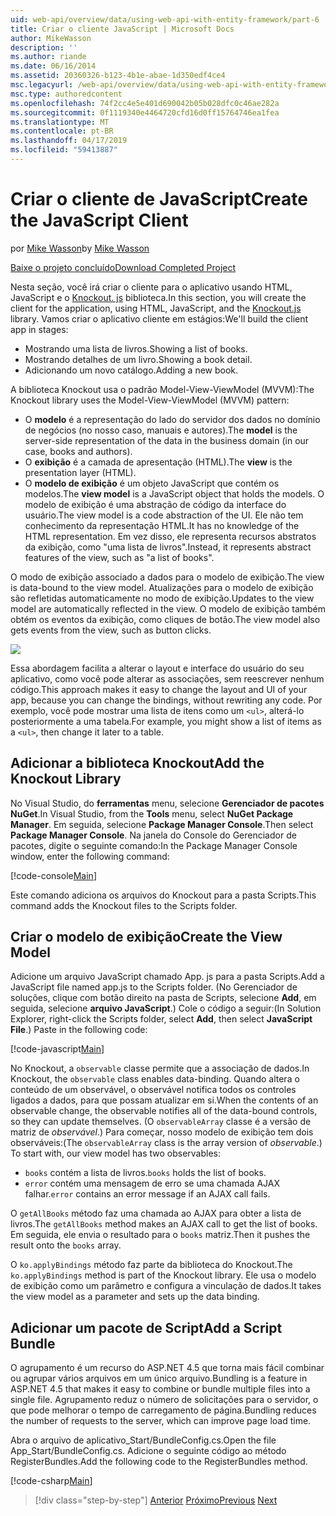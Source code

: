 ```yaml
---
uid: web-api/overview/data/using-web-api-with-entity-framework/part-6
title: Criar o cliente JavaScript | Microsoft Docs
author: MikeWasson
description: ''
ms.author: riande
ms.date: 06/16/2014
ms.assetid: 20360326-b123-4b1e-abae-1d350edf4ce4
msc.legacyurl: /web-api/overview/data/using-web-api-with-entity-framework/part-6
msc.type: authoredcontent
ms.openlocfilehash: 74f2cc4e5e401d690042b05b028dfc0c46ae282a
ms.sourcegitcommit: 0f1119340e4464720cfd16d0ff15764746ea1fea
ms.translationtype: MT
ms.contentlocale: pt-BR
ms.lasthandoff: 04/17/2019
ms.locfileid: "59413887"
---
```

# <a name="create-the-javascript-client"></a><span data-ttu-id="af4fe-102">Criar o cliente de JavaScript</span><span class="sxs-lookup"><span data-stu-id="af4fe-102">Create the JavaScript Client</span></span>

<span data-ttu-id="af4fe-103">por [Mike Wasson](https://github.com/MikeWasson)</span><span class="sxs-lookup"><span data-stu-id="af4fe-103">by [Mike Wasson](https://github.com/MikeWasson)</span></span>

[<span data-ttu-id="af4fe-104">Baixe o projeto concluído</span><span class="sxs-lookup"><span data-stu-id="af4fe-104">Download Completed Project</span></span>](https://github.com/MikeWasson/BookService)

<span data-ttu-id="af4fe-105">Nesta seção, você irá criar o cliente para o aplicativo usando HTML, JavaScript e o [Knockout. js](http://knockoutjs.com/) biblioteca.</span><span class="sxs-lookup"><span data-stu-id="af4fe-105">In this section, you will create the client for the application, using HTML, JavaScript, and the [Knockout.js](http://knockoutjs.com/) library.</span></span> <span data-ttu-id="af4fe-106">Vamos criar o aplicativo cliente em estágios:</span><span class="sxs-lookup"><span data-stu-id="af4fe-106">We'll build the client app in stages:</span></span>

- <span data-ttu-id="af4fe-107">Mostrando uma lista de livros.</span><span class="sxs-lookup"><span data-stu-id="af4fe-107">Showing a list of books.</span></span>
- <span data-ttu-id="af4fe-108">Mostrando detalhes de um livro.</span><span class="sxs-lookup"><span data-stu-id="af4fe-108">Showing a book detail.</span></span>
- <span data-ttu-id="af4fe-109">Adicionando um novo catálogo.</span><span class="sxs-lookup"><span data-stu-id="af4fe-109">Adding a new book.</span></span>

<span data-ttu-id="af4fe-110">A biblioteca Knockout usa o padrão Model-View-ViewModel (MVVM):</span><span class="sxs-lookup"><span data-stu-id="af4fe-110">The Knockout library uses the Model-View-ViewModel (MVVM) pattern:</span></span>

- <span data-ttu-id="af4fe-111">O **modelo** é a representação do lado do servidor dos dados no domínio de negócios (no nosso caso, manuais e autores).</span><span class="sxs-lookup"><span data-stu-id="af4fe-111">The **model** is the server-side representation of the data in the business domain (in our case, books and authors).</span></span>
- <span data-ttu-id="af4fe-112">O **exibição** é a camada de apresentação (HTML).</span><span class="sxs-lookup"><span data-stu-id="af4fe-112">The **view** is the presentation layer (HTML).</span></span>
- <span data-ttu-id="af4fe-113">O **modelo de exibição** é um objeto JavaScript que contém os modelos.</span><span class="sxs-lookup"><span data-stu-id="af4fe-113">The **view model** is a JavaScript object that holds the models.</span></span> <span data-ttu-id="af4fe-114">O modelo de exibição é uma abstração de código da interface do usuário.</span><span class="sxs-lookup"><span data-stu-id="af4fe-114">The view model is a code abstraction of the UI.</span></span> <span data-ttu-id="af4fe-115">Ele não tem conhecimento da representação HTML.</span><span class="sxs-lookup"><span data-stu-id="af4fe-115">It has no knowledge of the HTML representation.</span></span> <span data-ttu-id="af4fe-116">Em vez disso, ele representa recursos abstratos da exibição, como &quot;uma lista de livros&quot;.</span><span class="sxs-lookup"><span data-stu-id="af4fe-116">Instead, it represents abstract features of the view, such as &quot;a list of books&quot;.</span></span>

<span data-ttu-id="af4fe-117">O modo de exibição associado a dados para o modelo de exibição.</span><span class="sxs-lookup"><span data-stu-id="af4fe-117">The view is data-bound to the view model.</span></span> <span data-ttu-id="af4fe-118">Atualizações para o modelo de exibição são refletidas automaticamente no modo de exibição.</span><span class="sxs-lookup"><span data-stu-id="af4fe-118">Updates to the view model are automatically reflected in the view.</span></span> <span data-ttu-id="af4fe-119">O modelo de exibição também obtém os eventos da exibição, como cliques de botão.</span><span class="sxs-lookup"><span data-stu-id="af4fe-119">The view model also gets events from the view, such as button clicks.</span></span>

![](part-6/_static/image1.png)

<span data-ttu-id="af4fe-120">Essa abordagem facilita a alterar o layout e interface do usuário do seu aplicativo, como você pode alterar as associações, sem reescrever nenhum código.</span><span class="sxs-lookup"><span data-stu-id="af4fe-120">This approach makes it easy to change the layout and UI of your app, because you can change the bindings, without rewriting any code.</span></span> <span data-ttu-id="af4fe-121">Por exemplo, você pode mostrar uma lista de itens como um `<ul>`, alterá-lo posteriormente a uma tabela.</span><span class="sxs-lookup"><span data-stu-id="af4fe-121">For example, you might show a list of items as a `<ul>`, then change it later to a table.</span></span>

## <a name="add-the-knockout-library"></a><span data-ttu-id="af4fe-122">Adicionar a biblioteca Knockout</span><span class="sxs-lookup"><span data-stu-id="af4fe-122">Add the Knockout Library</span></span>

<span data-ttu-id="af4fe-123">No Visual Studio, do **ferramentas** menu, selecione **Gerenciador de pacotes NuGet**.</span><span class="sxs-lookup"><span data-stu-id="af4fe-123">In Visual Studio, from the **Tools** menu, select **NuGet Package Manager**.</span></span> <span data-ttu-id="af4fe-124">Em seguida, selecione **Package Manager Console**.</span><span class="sxs-lookup"><span data-stu-id="af4fe-124">Then select **Package Manager Console**.</span></span> <span data-ttu-id="af4fe-125">Na janela do Console do Gerenciador de pacotes, digite o seguinte comando:</span><span class="sxs-lookup"><span data-stu-id="af4fe-125">In the Package Manager Console window, enter the following command:</span></span>

[!code-console[Main](part-6/samples/sample1.cmd)]

<span data-ttu-id="af4fe-126">Este comando adiciona os arquivos do Knockout para a pasta Scripts.</span><span class="sxs-lookup"><span data-stu-id="af4fe-126">This command adds the Knockout files to the Scripts folder.</span></span>

## <a name="create-the-view-model"></a><span data-ttu-id="af4fe-127">Criar o modelo de exibição</span><span class="sxs-lookup"><span data-stu-id="af4fe-127">Create the View Model</span></span>

<span data-ttu-id="af4fe-128">Adicione um arquivo JavaScript chamado App. js para a pasta Scripts.</span><span class="sxs-lookup"><span data-stu-id="af4fe-128">Add a JavaScript file named app.js to the Scripts folder.</span></span> <span data-ttu-id="af4fe-129">(No Gerenciador de soluções, clique com botão direito na pasta de Scripts, selecione **Add**, em seguida, selecione **arquivo JavaScript**.) Cole o código a seguir:</span><span class="sxs-lookup"><span data-stu-id="af4fe-129">(In Solution Explorer, right-click the Scripts folder, select **Add**, then select **JavaScript File**.) Paste in the following code:</span></span>

[!code-javascript[Main](part-6/samples/sample2.js)]

<span data-ttu-id="af4fe-130">No Knockout, a `observable` classe permite que a associação de dados.</span><span class="sxs-lookup"><span data-stu-id="af4fe-130">In Knockout, the `observable` class enables data-binding.</span></span> <span data-ttu-id="af4fe-131">Quando altera o conteúdo de um observável, o observável notifica todos os controles ligados a dados, para que possam atualizar em si.</span><span class="sxs-lookup"><span data-stu-id="af4fe-131">When the contents of an observable change, the observable notifies all of the data-bound controls, so they can update themselves.</span></span> <span data-ttu-id="af4fe-132">(O `observableArray` classe é a versão de matriz de *observável*.) Para começar, nosso modelo de exibição tem dois observáveis:</span><span class="sxs-lookup"><span data-stu-id="af4fe-132">(The `observableArray` class is the array version of *observable*.) To start with, our view model has two observables:</span></span>

- <span data-ttu-id="af4fe-133">`books` contém a lista de livros.</span><span class="sxs-lookup"><span data-stu-id="af4fe-133">`books` holds the list of books.</span></span>
- <span data-ttu-id="af4fe-134">`error` contém uma mensagem de erro se uma chamada AJAX falhar.</span><span class="sxs-lookup"><span data-stu-id="af4fe-134">`error` contains an error message if an AJAX call fails.</span></span>

<span data-ttu-id="af4fe-135">O `getAllBooks` método faz uma chamada ao AJAX para obter a lista de livros.</span><span class="sxs-lookup"><span data-stu-id="af4fe-135">The `getAllBooks` method makes an AJAX call to get the list of books.</span></span> <span data-ttu-id="af4fe-136">Em seguida, ele envia o resultado para o `books` matriz.</span><span class="sxs-lookup"><span data-stu-id="af4fe-136">Then it pushes the result onto the `books` array.</span></span>

<span data-ttu-id="af4fe-137">O `ko.applyBindings` método faz parte da biblioteca do Knockout.</span><span class="sxs-lookup"><span data-stu-id="af4fe-137">The `ko.applyBindings` method is part of the Knockout library.</span></span> <span data-ttu-id="af4fe-138">Ele usa o modelo de exibição como um parâmetro e configura a vinculação de dados.</span><span class="sxs-lookup"><span data-stu-id="af4fe-138">It takes the view model as a parameter and sets up the data binding.</span></span>

## <a name="add-a-script-bundle"></a><span data-ttu-id="af4fe-139">Adicionar um pacote de Script</span><span class="sxs-lookup"><span data-stu-id="af4fe-139">Add a Script Bundle</span></span>

<span data-ttu-id="af4fe-140">O agrupamento é um recurso do ASP.NET 4.5 que torna mais fácil combinar ou agrupar vários arquivos em um único arquivo.</span><span class="sxs-lookup"><span data-stu-id="af4fe-140">Bundling is a feature in ASP.NET 4.5 that makes it easy to combine or bundle multiple files into a single file.</span></span> <span data-ttu-id="af4fe-141">Agrupamento reduz o número de solicitações para o servidor, o que pode melhorar o tempo de carregamento de página.</span><span class="sxs-lookup"><span data-stu-id="af4fe-141">Bundling reduces the number of requests to the server, which can improve page load time.</span></span>

<span data-ttu-id="af4fe-142">Abra o arquivo de aplicativo\_Start/BundleConfig.cs.</span><span class="sxs-lookup"><span data-stu-id="af4fe-142">Open the file App\_Start/BundleConfig.cs.</span></span> <span data-ttu-id="af4fe-143">Adicione o seguinte código ao método RegisterBundles.</span><span class="sxs-lookup"><span data-stu-id="af4fe-143">Add the following code to the RegisterBundles method.</span></span>

[!code-csharp[Main](part-6/samples/sample3.cs)]

> [!div class="step-by-step"]
> <span data-ttu-id="af4fe-144">[Anterior](part-5.md)
> [Próximo](part-7.md)</span><span class="sxs-lookup"><span data-stu-id="af4fe-144">[Previous](part-5.md)
[Next](part-7.md)</span></span>

